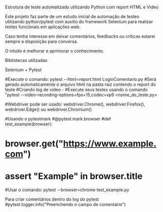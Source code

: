 Estrutura de teste automatizado utilizando Python com report HTML e Video

Este projeto faz parte de um estudo inicial de automação de testes utilizando python/pytest com auxilio do framework Selenium para realizar testes funcionais em aplicações web.

Caso tenha interesse em deixar comentários, feedbacks ou criticas estarei sempre a disposição para conversa.

O intuito é melhorar e aprimorar o conhecimento.

Bibliotecas utilizadas

Selenium + Pytest

#Execute o comando: pytest --html=report.html LoginComentario.py
#Será gerado automaticamente o arquivo html na pasta raiz contendo o report do teste
#Criando log de video - 
#Execute seus testes usando o comando "pytest --video-recording-options=fps=15,codec=vp9 <nome_do_teste.py>


#Webdriver pode ser usado: webdriver.Chrome(), webdriver.Firefox(), webdriver.Edge() ou webdriver.Chromium()

#Usando o pytestmark
#@pytest.mark.browser
#def test_example(browser):
#    browser.get("https://www.example.com")
#    assert "Example" in browser.title
#Usar o comando: pytest --browser=chrome test_example.py

Para criar comentários dentro do log do pytest
#pytest.logger.info("Preenchendo o campo de comentário")